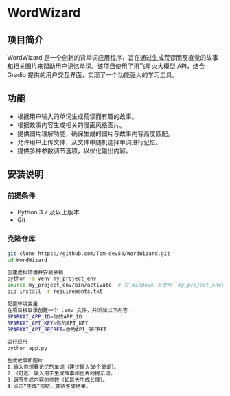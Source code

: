 # WordWizard

## 项目简介
WordWizard 是一个创新的背单词应用程序，旨在通过生成荒谬而反直觉的故事和相关图片来帮助用户记忆单词。该项目使用了讯飞星火大模型 API，结合 Gradio 提供的用户交互界面，实现了一个功能强大的学习工具。

## 功能
- 根据用户输入的单词生成荒谬而有趣的故事。
- 根据故事内容生成相关的漫画风格图片。
- 提供图片理解功能，确保生成的图片与故事内容高度匹配。
- 允许用户上传文件，从文件中随机选择单词进行记忆。
- 提供多种参数调节选项，以优化输出内容。

## 安装说明

### 前提条件
- Python 3.7 及以上版本
- Git

### 克隆仓库
```bash
git clone https://github.com/Tom-dev54/WordWizard.git
cd WordWizard

创建虚拟环境并安装依赖
python -m venv my_project_env
source my_project_env/bin/activate  # 在 Windows 上使用 `my_project_env\Scripts\activate`
pip install -r requirements.txt

配置环境变量
在项目根目录创建一个 .env 文件，并添加以下内容：
SPARKAI_APP_ID=你的APP_ID
SPARKAI_API_KEY=你的API_KEY
SPARKAI_API_SECRET=你的API_SECRET

运行应用
python app.py

生成故事和图片
1.输入你想要记忆的单词（建议输入30个单词）。
2.（可选）输入用于生成故事和图片的提示词。
3.调节生成内容的参数（如最大生成长度）。
4.点击“生成”按钮，等待生成结果。
